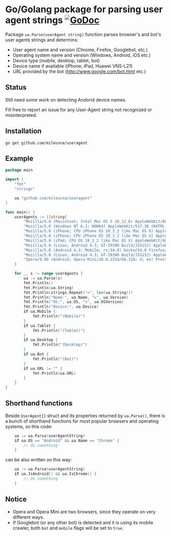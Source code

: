 # Go/Golang package for parsing user agent strings [![GoDoc](https://godoc.org/github.com/mileusna/useragent?status.svg)](https://godoc.org/github.com/mileusna/useragent)

Package `ua.Parse(userAgent string)` function parses browser's and bot's user agents strings and determins:
+ User agent name and version (Chrome, Firefox, Googlebot, etc.)
+ Operating system name and version  (Windows, Android, iOS etc.)
+ Device type (mobile, desktop, tablet, bot)
+ Device name if available (iPhone, iPad, Huawei VNS-L21)
+ URL provided by the bot (http://www.google.com/bot.html etc.)

## Status

Still need some work on detecting Andorid device names.

Fill free to report an issue for any User-Agent string not recognized or misinterpreted.

## Installation <a id="installation"></a>
```
go get github.com/mileusna/useragent
```

## Example<a id="example"></a>

```go
package main

import (
    "fmt"
    "strings"

    ua "github.com/mileusna/useragent"
)

func main() {
    userAgents := []string{
        "Mozilla/5.0 (Macintosh; Intel Mac OS X 10_12_6) AppleWebKit/603.3.8 (KHTML, like Gecko) Version/10.1.2 Safari/603.3.8",
        "Mozilla/5.0 (Windows NT 6.1; WOW64) AppleWebKit/537.36 (KHTML, like Gecko) Chrome/59.0.3071.115 Safari/537.36",
        "Mozilla/5.0 (iPhone; CPU iPhone OS 10_3_2 like Mac OS X) AppleWebKit/603.2.4 (KHTML, like Gecko) Version/10.0 Mobile/14F89 Safari/602.1",	
        "Mozilla/5.0 (iPhone; CPU iPhone OS 10_3_2 like Mac OS X) AppleWebKit/603.2.4 (KHTML, like Gecko) FxiOS/8.1.1b4948 Mobile/14F89 Safari/603.2.4",
        "Mozilla/5.0 (iPad; CPU OS 10_3_2 like Mac OS X) AppleWebKit/603.2.4 (KHTML, like Gecko) Version/10.0 Mobile/14F89 Safari/602.1",
        "Mozilla/5.0 (Linux; Android 4.3; GT-I9300 Build/JSS15J) AppleWebKit/537.36 (KHTML, like Gecko) Chrome/59.0.3071.125 Mobile Safari/537.36",
        "Mozilla/5.0 (Android 4.3; Mobile; rv:54.0) Gecko/54.0 Firefox/54.0",
        "Mozilla/5.0 (Linux; Android 4.3; GT-I9300 Build/JSS15J) AppleWebKit/537.36 (KHTML, like Gecko) Chrome/55.0.2883.91 Mobile Safari/537.36 OPR/42.9.2246.119956",
        "Opera/9.80 (Android; Opera Mini/28.0.2254/66.318; U; en) Presto/2.12.423 Version/12.16",
    }

    for _, s := range userAgents {
        ua := ua.Parse(s)
        fmt.Println()
        fmt.Println(ua.String)
        fmt.Println(strings.Repeat("=", len(ua.String)))
        fmt.Println("Name:", ua.Name, "v", ua.Version)
        fmt.Println("OS:", ua.OS, "v", ua.OSVersion)
        fmt.Println("Device:", ua.Device)
        if ua.Mobile {
            fmt.Println("(Mobile)")
        }
        if ua.Tablet {
            fmt.Println("(Tablet)")
        }
        if ua.Desktop {
            fmt.Println("(Desktop)")
        }
        if ua.Bot {
            fmt.Println("(Bot)")
        }
        if ua.URL != "" {
            fmt.Println(ua.URL)
        }
    }
}


```

## Shorthand functions

Beside `UserAgent{}` struct and its properties returned by `ua.Parse()`, there is a bunch of shorthand functions for most popular browsers and operating systems, so this code:

```go
    ua := ua.Parse(userAgentString)
    if ua.OS == "Android" && ua.Name == "Chrome" {
        // do something
    }
```
can be also written on this way:
```go
    ua := ua.Parse(userAgentString)
    if ua.IsAndroid() && ua.IsChrome() {
        // do something
    }
```

## Notice

+ Opera and Opera Mini are two browsers, since they operate on very different ways.
+ If Googlebot (or any other bot) is detected and it is using its mobile crawler, both `bot` and `mobile` flags will be set to `true`.




